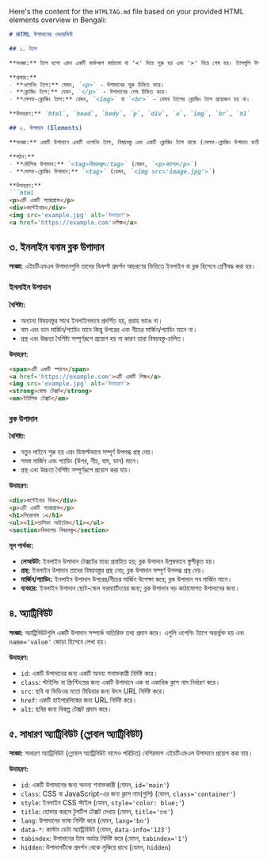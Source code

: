 Here's the content for the `HTMLTAG.md` file based on your provided HTML elements overview in Bengali:

```markdown
# HTML উপাদানের ওভারভিউ

## ১. ট্যাগ

**সংজ্ঞা:** ট্যাগ হলো এমন একটি মার্কআপ কাঠামো যা '<' দিয়ে শুরু হয় এবং '>' দিয়ে শেষ হয়। ট্যাগগুলি উপাদানের ধরন নির্ধারণ করে এবং এইচটিএমএলে বিষয়বস্তু সংগঠিত করতে ব্যবহৃত হয়।

**প্রকার:**
- **ওপেনিং ট্যাগ:** যেমন, `<p>` - উপাদানের শুরু চিহ্নিত করে।
- **ক্লোজিং ট্যাগ:** যেমন, `</p>` - উপাদানের শেষ চিহ্নিত করে।
- **সেলফ-ক্লোজিং ট্যাগ:** যেমন, `<img>` বা `<br>` - যেসব ট্যাগের ক্লোজিং ট্যাগ প্রয়োজন হয় না।

**উদাহরণ:** `html`, `head`, `body`, `p`, `div`, `a`, `img`, `br`, `h1`

## ২. উপাদান (Elements)

**সংজ্ঞা:** একটি উপাদানে একটি ওপেনিং ট্যাগ, বিষয়বস্তু এবং একটি ক্লোজিং ট্যাগ থাকে (সেলফ-ক্লোজিং উপাদান ব্যতীত)। উপাদানগুলি এইচটিএমএল নথির মূল বিল্ডিং ব্লক।

**গঠন:**
- **মৌলিক উপাদান:** `<tag>বিষয়বস্তু</tag>` (যেমন, `<p>হ্যালো</p>`)
- **সেলফ-ক্লোজিং উপাদান:** `<tag>` (যেমন, `<img src='image.jpg'>`)

**উদাহরণ:**
```html
<p>এটি একটি প্যারাগ্রাফ</p>
<div>কন্টেইনার</div>
<img src='example.jpg' alt='উদাহরণ'>
<a href='https://example.com'>লিঙ্ক</a>
```

## ৩. ইনলাইন বনাম ব্লক উপাদান

**সংজ্ঞা:** এইচটিএমএল উপাদানগুলি তাদের ডিফল্ট প্রদর্শন আচরণের ভিত্তিতে ইনলাইন বা ব্লক হিসেবে শ্রেণীবদ্ধ করা হয়।

### ইনলাইন উপাদান

**বৈশিষ্ট্য:**
- অন্যান্য বিষয়বস্তুর সাথে ইনলাইনভাবে প্রদর্শিত হয়, প্রবাহ ভাঙে না।
- বাম এবং ডান মার্জিন/প্যাডিং মানে কিন্তু উপরের এবং নীচের মার্জিন/প্যাডিং মানে না।
- প্রস্থ এবং উচ্চতা বৈশিষ্ট্য সম্পূর্ণরূপে প্রয়োগ হয় না কারণ তারা বিষয়বস্তু-চালিত।

**উদাহরণ:**
```html
<span>এটি একটি স্প্যান</span>
<a href='https://example.com'>এটি একটি লিঙ্ক</a>
<img src='example.jpg' alt='উদাহরণ'>
<strong>বোল্ড টেক্সট</strong>
<em>ইটালিক টেক্সট</em>
```

### ব্লক উপাদান

**বৈশিষ্ট্য:**
- নতুন লাইনে শুরু হয় এবং ডিফল্টভাবে সম্পূর্ণ উপলব্ধ প্রস্থ নেয়।
- সমস্ত মার্জিন এবং প্যাডিং (উপর, নীচ, বাম, ডান) মানে।
- প্রস্থ এবং উচ্চতা বৈশিষ্ট্য সম্পূর্ণরূপে প্রয়োগ করা যায়।

**উদাহরণ:**
```html
<div>কন্টেইনার ডিভ</div>
<p>এটি একটি প্যারাগ্রাফ</p>
<h1>শিরোনাম ১</h1>
<ul><li>তালিকা আইটেম</li></ul>
<section>বিভাগের বিষয়বস্তু</section>
```

**মূল পার্থক্য:**
- **লেআউট:** ইনলাইন উপাদান টেক্সটের মধ্যে প্রবাহিত হয়; ব্লক উপাদান উল্লম্বভাবে স্তুপীকৃত হয়।
- **প্রস্থ:** ইনলাইন উপাদান তাদের বিষয়বস্তুর প্রস্থ নেয়; ব্লক উপাদান সম্পূর্ণ উপলব্ধ প্রস্থ নেয়।
- **মার্জিন/প্যাডিং:** ইনলাইন উপাদান উপরের/নীচের মার্জিন উপেক্ষা করে; ব্লক উপাদান সব মার্জিন মানে।
- **ব্যবহার:** ইনলাইন উপাদান ছোট-স্কেল ফরম্যাটিংয়ের জন্য; ব্লক উপাদান বড় কাঠামোগত উপাদানের জন্য।

## ৪. অ্যাট্রিবিউট

**সংজ্ঞা:** অ্যাট্রিবিউটগুলি একটি উপাদান সম্পর্কে অতিরিক্ত তথ্য প্রদান করে। এগুলি ওপেনিং ট্যাগে অন্তর্ভুক্ত হয় এবং `name='value'` জোড়া হিসেবে লেখা হয়।

**উদাহরণ:**
- `id`: একটি উপাদানের জন্য একটি অনন্য শনাক্তকারী নির্দিষ্ট করে।
- `class`: স্টাইলিং বা স্ক্রিপ্টিংয়ের জন্য একটি উপাদানে এক বা একাধিক ক্লাস নাম নির্ধারণ করে।
- `src`: ছবি বা ভিডিওর মতো মিডিয়ার জন্য উৎস URL নির্দিষ্ট করে।
- `href`: একটি হাইপারলিঙ্কের জন্য URL নির্দিষ্ট করে।
- `alt`: ছবির জন্য বিকল্প টেক্সট প্রদান করে।

## ৫. সাধারণ অ্যাট্রিবিউট (গ্লোবাল অ্যাট্রিবিউট)

**সংজ্ঞা:** সাধারণ অ্যাট্রিবিউট (গ্লোবাল অ্যাট্রিবিউট নামেও পরিচিত) বেশিরভাগ এইচটিএমএল উপাদানে প্রয়োগ করা যায়।

**উদাহরণ:**
- `id`: একটি উপাদানের জন্য অনন্য শনাক্তকারী (যেমন, `id='main'`)
- `class`: CSS বা JavaScript-এর জন্য ক্লাস নাম(গুলি) (যেমন, `class='container'`)
- `style`: ইনলাইন CSS স্টাইল (যেমন, `style='color: blue;'`)
- `title`: হোভার করলে টুলটিপ টেক্সট দেখায় (যেমন, `title='তথ্য'`)
- `lang`: উপাদানের ভাষা নির্দিষ্ট করে (যেমন, `lang='bn'`)
- `data-*`: কাস্টম ডেটা অ্যাট্রিবিউট (যেমন, `data-info='123'`)
- `tabindex`: উপাদানের ট্যাব অর্ডার নির্দিষ্ট করে (যেমন, `tabindex='1'`)
- `hidden`: উপাদানটিকে প্রদর্শন থেকে লুকিয়ে রাখে (যেমন, `hidden`)
```
